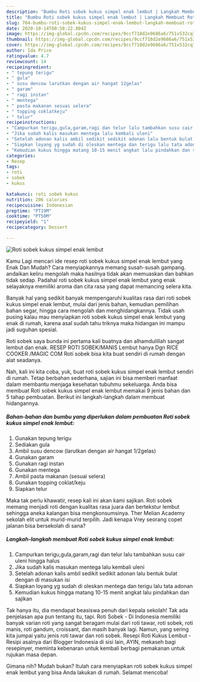 ```yaml
---
description: "Bumbu Roti sobek kukus simpel enak lembut | Langkah Membuat Roti sobek kukus simpel enak lembut Yang Lezat Sekali"
title: "Bumbu Roti sobek kukus simpel enak lembut | Langkah Membuat Roti sobek kukus simpel enak lembut Yang Lezat Sekali"
slug: 764-bumbu-roti-sobek-kukus-simpel-enak-lembut-langkah-membuat-roti-sobek-kukus-simpel-enak-lembut-yang-lezat-sekali
date: 2020-10-14T00:58:22.804Z
image: https://img-global.cpcdn.com/recipes/9ccf718d2e9686a6/751x532cq70/roti-sobek-kukus-simpel-enak-lembut-foto-resep-utama.jpg
thumbnail: https://img-global.cpcdn.com/recipes/9ccf718d2e9686a6/751x532cq70/roti-sobek-kukus-simpel-enak-lembut-foto-resep-utama.jpg
cover: https://img-global.cpcdn.com/recipes/9ccf718d2e9686a6/751x532cq70/roti-sobek-kukus-simpel-enak-lembut-foto-resep-utama.jpg
author: Ida Price
ratingvalue: 4.7
reviewcount: 14
recipeingredient:
- " tepung terigu"
- " gula"
- " susu dencow larutkan dengan air hangat 12gelas"
- " garam"
- " ragi instan"
- " mentega"
- " pasta makanan sesuai selera"
- " topping coklatkeju"
- " telur"
recipeinstructions:
- "Campurkan terigu,gula,garam,ragi dan telur lalu tambahkan susu cair uleni hingga halus"
- "Jika sudah kalis masukan mentega lalu kembali uleni"
- "Setelah adonan kalis ambil sedikit sedikit adonan lalu bentuk bulat dengan di masukan isi"
- "Siapkan loyang yg sudah di oleskan mentega dan terigu lalu tata adonan"
- "Kemudian kukus hingga matang 10-15 menit angkat lalu pindahkan dan sajikan"
categories:
- Resep
tags:
- roti
- sobek
- kukus

katakunci: roti sobek kukus 
nutrition: 206 calories
recipecuisine: Indonesian
preptime: "PT19M"
cooktime: "PT50M"
recipeyield: "1"
recipecategory: Dessert

---
```



![Roti sobek kukus simpel enak lembut](https://img-global.cpcdn.com/recipes/9ccf718d2e9686a6/751x532cq70/roti-sobek-kukus-simpel-enak-lembut-foto-resep-utama.jpg)

Kamu Lagi mencari ide resep roti sobek kukus simpel enak lembut yang Enak Dan Mudah? Cara menyiapkannya memang susah-susah gampang. andaikan keliru mengolah maka hasilnya tidak akan memuaskan dan bahkan tidak sedap. Padahal roti sobek kukus simpel enak lembut yang enak selayaknya memiliki aroma dan cita rasa yang dapat memancing selera kita.

Banyak hal yang sedikit banyak mempengaruhi kualitas rasa dari roti sobek kukus simpel enak lembut, mulai dari jenis bahan, kemudian pemilihan bahan segar, hingga cara mengolah dan menghidangkannya. Tidak usah pusing kalau mau menyiapkan roti sobek kukus simpel enak lembut yang enak di rumah, karena asal sudah tahu triknya maka hidangan ini mampu jadi suguhan spesial.

Roti sobek saya bunda ini pertama kali buatnya dan alhamdulillah sangat lembut dan enak. RESEP ROTI SOBEK/MANIS Lembut hanya Dgn RICE COOKER /MAGIC COM Roti sobek bisa kita buat sendiri di rumah dengan alat seadanya.


Nah, kali ini kita coba, yuk, buat roti sobek kukus simpel enak lembut sendiri di rumah. Tetap berbahan sederhana, sajian ini bisa memberi manfaat dalam membantu menjaga kesehatan tubuhmu sekeluarga. Anda bisa membuat Roti sobek kukus simpel enak lembut memakai 9 jenis bahan dan 5 tahap pembuatan. Berikut ini langkah-langkah dalam membuat hidangannya.

<!--inarticleads1-->

##### Bahan-bahan dan bumbu yang diperlukan dalam pembuatan Roti sobek kukus simpel enak lembut:

1. Gunakan  tepung terigu
1. Sediakan  gula
1. Ambil  susu dencow (larutkan dengan air hangat 1/2gelas)
1. Gunakan  garam
1. Gunakan  ragi instan
1. Gunakan  mentega
1. Ambil  pasta makanan (sesuai selera)
1. Gunakan  topping coklat/keju
1. Siapkan  telur


Maka tak perlu khawatir, resep kali ini akan kami sajikan. Roti sobek memang menjadi roti dengan kualitas rasa juara dan bertekstur lembut sehingga aneka kalangan bisa mengkonsumsinya. Ther Melian Academy sekolah elit untuk murid-murid terpilih. Jadi kenapa Vrey seorang copet jalanan bisa bersekolah di sana? 

<!--inarticleads2-->

##### Langkah-langkah membuat Roti sobek kukus simpel enak lembut:

1. Campurkan terigu,gula,garam,ragi dan telur lalu tambahkan susu cair uleni hingga halus
1. Jika sudah kalis masukan mentega lalu kembali uleni
1. Setelah adonan kalis ambil sedikit sedikit adonan lalu bentuk bulat dengan di masukan isi
1. Siapkan loyang yg sudah di oleskan mentega dan terigu lalu tata adonan
1. Kemudian kukus hingga matang 10-15 menit angkat lalu pindahkan dan sajikan


Tak hanya itu, dia mendapat beasiswa penuh dari kepala sekolah! Tak ada penjelasan apa pun tentang itu, tapi. Roti Sobek - Di Indonesia memiliki banyak varian roti yang sangat beragam mulai dari roti tawar, roti sobek, roti manis, roti gandum, croissant, dan masih banyak lagi. Namun, yang sering kita jumpai yaitu jenis roti tawar dan roti sobek. Resepi Roti Kukus Lembut - Resipi asalnya dari Blogger Indonesia di sisi lain, AYIN, mekaseh bagi resepinyer, meminta kebenaran untuk kembali berbagi pemakanan untuk rujukan masa depan. 

Gimana nih? Mudah bukan? Itulah cara menyiapkan roti sobek kukus simpel enak lembut yang bisa Anda lakukan di rumah. Selamat mencoba!
